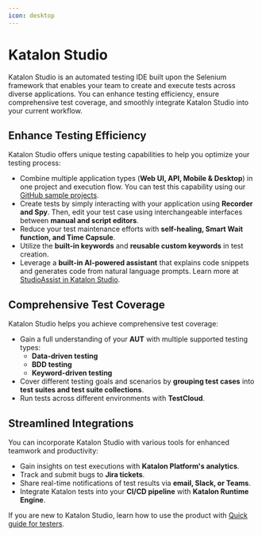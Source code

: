 ```yaml
---
icon: desktop
---
```


# Katalon Studio

Katalon Studio is an automated testing IDE built upon the Selenium framework that enables your team to create and execute tests across diverse applications. You can enhance testing efficiency, ensure comprehensive test coverage, and smoothly integrate Katalon Studio into your current workflow.

## Enhance Testing Efficiency

Katalon Studio offers unique testing capabilities to help you optimize your testing process:

* Combine multiple application types (**Web UI, API, Mobile & Desktop**) in one project and execution flow. You can test this capability using our [GitHub sample projects](./).
* Create tests by simply interacting with your application using **Recorder and Spy**. Then, edit your test case using interchangeable interfaces between **manual and script editors**.
* Reduce your test maintenance efforts with **self-healing, Smart Wait function, and Time Capsule**.
* Utilize the **built-in keywords** and **reusable custom keywords** in test creation.
* Leverage a **built-in AI-powered assistant** that explains code snippets and generates code from natural language prompts. Learn more at [StudioAssist in Katalon Studio](./).

## Comprehensive Test Coverage

Katalon Studio helps you achieve comprehensive test coverage:

* Gain a full understanding of your **AUT** with multiple supported testing types:
  * **Data-driven testing**
  * **BDD testing**
  * **Keyword-driven testing**
* Cover different testing goals and scenarios by **grouping test cases** into **test suites and test suite collections**.
* Run tests across different environments with **TestCloud**.

## Streamlined Integrations

You can incorporate Katalon Studio with various tools for enhanced teamwork and productivity:

* Gain insights on test executions with **Katalon Platform's analytics**.
* Track and submit bugs to **Jira tickets**.
* Share real-time notifications of test results via **email, Slack, or Teams**.
* Integrate Katalon tests into your **CI/CD pipeline** with **Katalon Runtime Engine**.

If you are new to Katalon Studio, learn how to use the product with [Quick guide for testers](./).
